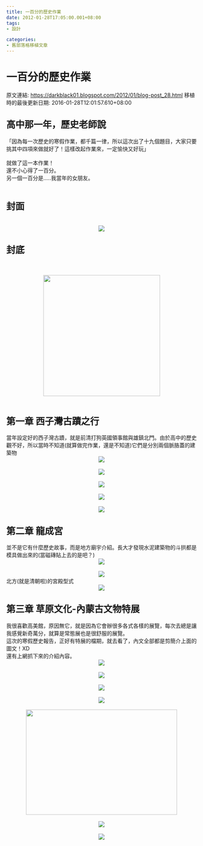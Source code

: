 ```yaml
---
title: 一百分的歷史作業
date: 2012-01-28T17:05:00.001+08:00
tags: 
- 設計

categories:
- 舊部落格移植文章
---
```


# 一百分的歷史作業

原文連結: https://darkblack01.blogspot.com/2012/01/blog-post_28.html
移植時的最後更新日期: 2016-01-28T12:01:57.610+08:00

<h2><span style="font-size: x-large;">高中那一年，歷史老師說</span></h2>「因為每一次歷史的寒假作業，都千篇一律，所以這次出了十九個題目，大家只要挑其中四項來做就好了！這樣改起作業來，一定愉快又好玩」<br /><br />就做了這一本作業！<br />還不小心得了一百分。<br />另一個一百分是.....我當年的女朋友。<br /><br /><h2><span style="font-size: x-large;">封面</span></h2><br /><div class="separator" style="clear: both; text-align: center;"><a href="http://3.bp.blogspot.com/-PJBThUX8xfI/TyOZLDy6FoI/AAAAAAAAB-U/se5hk8M5-x4/s1600/P1270632.JPG"><img border="0" src="http://3.bp.blogspot.com/-PJBThUX8xfI/TyOZLDy6FoI/AAAAAAAAB-U/se5hk8M5-x4/s1600/P1270632.JPG" /></a></div><h2><span style="font-size: x-large;">封底</span></h2><a name='more'></a><br /><br /><div class="separator" style="clear: both; text-align: center;"><a href="http://1.bp.blogspot.com/-X33SQpGVuwo/TyOwpkGE5KI/AAAAAAAAB-Y/KGkvKfuO-Jg/s1600/P1280650.JPG"><img border="0" height="320" src="http://1.bp.blogspot.com/-X33SQpGVuwo/TyOwpkGE5KI/AAAAAAAAB-Y/KGkvKfuO-Jg/s320/P1280650.JPG" width="309" /></a></div><br /><h2><span style="font-size: x-large;">第一章 西子灣古蹟之行</span></h2><div>當年設定好的西子灣古蹟，就是前清打狗英國領事館與雄鎮北門。由於高中的歷史觀不好，所以當時不知道(就算做完作業，還是不知道)它們是分別兩個脈胳蓋的建築物</div><div class="separator" style="clear: both; text-align: center;"><a href="http://2.bp.blogspot.com/-bne3g6c_YK0/TyOaNQ9zbWI/AAAAAAAAB-g/u4d5uybVt-A/s1600/P1270633.JPG"><img border="0" src="http://2.bp.blogspot.com/-bne3g6c_YK0/TyOaNQ9zbWI/AAAAAAAAB-g/u4d5uybVt-A/s1600/P1270633.JPG" /></a></div><br /><div class="separator" style="clear: both; text-align: center;"><a href="http://1.bp.blogspot.com/-u3boqhyWHXw/TyOcblmiLII/AAAAAAAAB-w/e1J2VdcS2Pw/s1600/P1280636.JPG"><img border="0" src="http://1.bp.blogspot.com/-u3boqhyWHXw/TyOcblmiLII/AAAAAAAAB-w/e1J2VdcS2Pw/s1600/P1280636.JPG" /></a></div><br /><div class="separator" style="clear: both; text-align: center;"><a href="http://1.bp.blogspot.com/-7peST3skRP8/TyOdcK9yjVI/AAAAAAAAB-8/5PD_IzknteU/s1600/P1280637.JPG"><img border="0" src="http://1.bp.blogspot.com/-7peST3skRP8/TyOdcK9yjVI/AAAAAAAAB-8/5PD_IzknteU/s1600/P1280637.JPG" /></a></div><br /><div class="separator" style="clear: both; text-align: center;"><a href="http://4.bp.blogspot.com/-ei6udz3hSMA/TyOeczWsP3I/AAAAAAAAB_A/IRae9mzfY9I/s1600/P1280638.JPG"><img border="0" src="http://4.bp.blogspot.com/-ei6udz3hSMA/TyOeczWsP3I/AAAAAAAAB_A/IRae9mzfY9I/s1600/P1280638.JPG" /></a></div><br /><div class="separator" style="clear: both; text-align: center;"><a href="http://2.bp.blogspot.com/-uNeRwRNEZzM/TyOfgSQQtuI/AAAAAAAAB_I/pAKtEoSnII8/s1600/P1280639.JPG"><img border="0" src="http://2.bp.blogspot.com/-uNeRwRNEZzM/TyOfgSQQtuI/AAAAAAAAB_I/pAKtEoSnII8/s1600/P1280639.JPG" /></a></div><h2><span style="font-size: x-large;">第二章 龍成宮</span></h2>並不是它有什麼歷史故事，而是地方廟宇介紹。長大才發現水泥建築物的斗拱都是模具做出來的(當磁磚貼上去的是吧？)<br /><div class="separator" style="clear: both; text-align: center;"><a href="http://1.bp.blogspot.com/-0i-nrKUTnuA/TyOgdStnT7I/AAAAAAAAB_U/juVjwLTRlCE/s1600/P1280640.JPG"><img border="0" src="http://1.bp.blogspot.com/-0i-nrKUTnuA/TyOgdStnT7I/AAAAAAAAB_U/juVjwLTRlCE/s1600/P1280640.JPG" /></a></div><br /><div class="separator" style="clear: both; text-align: center;"><a href="http://3.bp.blogspot.com/-mLwHu1oRRX4/TyOhhUAGl5I/AAAAAAAAB_Y/uTz92GuKYEI/s1600/P1280641.JPG"><img border="0" src="http://3.bp.blogspot.com/-mLwHu1oRRX4/TyOhhUAGl5I/AAAAAAAAB_Y/uTz92GuKYEI/s1600/P1280641.JPG" /></a></div>北方(就是清朝啦)的宮殿型式<br /><div class="separator" style="clear: both; text-align: center;"><a href="http://1.bp.blogspot.com/-JUcluuH8dXc/TyOiil16H9I/AAAAAAAAB_g/zf9HHeca4OY/s1600/P1280642.JPG"><img border="0" src="http://1.bp.blogspot.com/-JUcluuH8dXc/TyOiil16H9I/AAAAAAAAB_g/zf9HHeca4OY/s1600/P1280642.JPG" /></a></div><h2><span style="font-size: x-large;">第三章 草原文化-內蒙古文物特展</span></h2><div>我很喜歡高美館，原因無它，就是因為它會辦很多各式各樣的展覽，每次去總是讓我感覺新奇萬分，就算是常態展也是很舒服的展覽。</div><div>這次的寒假歷史報告，正好有特展的檔期，就去看了，內文全部都是剪簡介上面的圖文！XD</div><div>還有上網抓下來的介紹內容。</div><div class="separator" style="clear: both; text-align: center;"><a href="http://3.bp.blogspot.com/-lides6oUVhU/TyOjhjuLdbI/AAAAAAAACAI/4SZUcPb2jCU/s1600/P1280643.JPG"><img border="0" src="http://3.bp.blogspot.com/-lides6oUVhU/TyOjhjuLdbI/AAAAAAAACAI/4SZUcPb2jCU/s1600/P1280643.JPG" /></a></div><br /><div class="separator" style="clear: both; text-align: center;"><a href="http://1.bp.blogspot.com/-y4B944ghD18/TyOkjZxD7pI/AAAAAAAACAI/aqu1K6FJkCY/s1600/P1280644.JPG"><img border="0" src="http://1.bp.blogspot.com/-y4B944ghD18/TyOkjZxD7pI/AAAAAAAACAI/aqu1K6FJkCY/s1600/P1280644.JPG" /></a></div><br /><div class="separator" style="clear: both; text-align: center;"><a href="http://3.bp.blogspot.com/-kRIATQkcM4k/TyOloS4qc1I/AAAAAAAACAI/gJZi0ZyMEJ0/s1600/P1280645.JPG"><img border="0" src="http://3.bp.blogspot.com/-kRIATQkcM4k/TyOloS4qc1I/AAAAAAAACAI/gJZi0ZyMEJ0/s1600/P1280645.JPG" /></a></div><br /><div class="separator" style="clear: both; text-align: center;"><a href="http://2.bp.blogspot.com/-6V3y9whhP7E/TyOmp4V41DI/AAAAAAAACAI/3HQ1AOmhkNs/s1600/P1280646.JPG"><img border="0" src="http://2.bp.blogspot.com/-6V3y9whhP7E/TyOmp4V41DI/AAAAAAAACAI/3HQ1AOmhkNs/s1600/P1280646.JPG" /></a></div><br /><div class="separator" style="clear: both; text-align: center;"><a href="http://3.bp.blogspot.com/-O3n-O7KHPjM/TyOns4w1LHI/AAAAAAAACAI/b76R45PRl70/s1600/P1280647.JPG"><img border="0" height="278" src="http://3.bp.blogspot.com/-O3n-O7KHPjM/TyOns4w1LHI/AAAAAAAACAI/b76R45PRl70/s400/P1280647.JPG" width="400" /></a></div><br /><div class="separator" style="clear: both; text-align: center;"><a href="http://1.bp.blogspot.com/-AXLdC0QncH8/TyOo1GlzoxI/AAAAAAAACAI/KPhjNzxxPGQ/s1600/P1280648.JPG"><img border="0" src="http://1.bp.blogspot.com/-AXLdC0QncH8/TyOo1GlzoxI/AAAAAAAACAI/KPhjNzxxPGQ/s1600/P1280648.JPG" /></a></div><br /><div class="separator" style="clear: both; text-align: center;"><a href="http://3.bp.blogspot.com/-I8CDNUL2w0g/TyOqEb-YmWI/AAAAAAAACAI/BUQxrrn4r94/s1600/P1280649.JPG"><img border="0" src="http://3.bp.blogspot.com/-I8CDNUL2w0g/TyOqEb-YmWI/AAAAAAAACAI/BUQxrrn4r94/s1600/P1280649.JPG" /></a></div><br />
